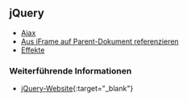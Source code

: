## jQuery

- [Ajax](ajax)
- [Aus iFrame auf Parent-Dokument referenzieren](aus-iframe-auf-parent-dokument-referenzieren)
- [Effekte](effekte)

### Weiterführende Informationen

- [jQuery-Website](){:target="_blank"}

